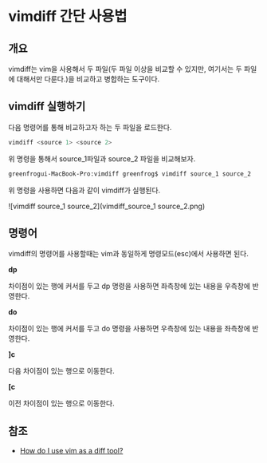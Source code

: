 # vimdiff 간단 사용법

## 개요

vimdiff는 vim을 사용해서 두 파일(두 파일 이상을 비교할 수 있지만, 여기서는 두 파일에 대해서만 다룬다.)을 비교하고 병합하는 도구이다. 

## vimdiff 실행하기

다음 명령어를 통해 비교하고자 하는 두 파일을 로드한다. 

```bash
vimdiff <source 1> <source 2>
```

위 명령을 통해서 source_1파일과 source_2 파일을 비교해보자.

```bash
greenfrogui-MacBook-Pro:vimdiff greenfrog$ vimdiff source_1 source_2
```

위 명령을 사용하면 다음과 같이 vimdiff가 실행된다.

![vimdiff source_1 source_2](vimdiff_source_1 source_2.png)

## 명령어

vimdiff의 명령어를 사용할때는 vim과 동일하게 명령모드(esc)에서 사용하면 된다. 

**dp**

차이점이 있는 행에 커서를 두고 dp 명령을 사용하면 좌측창에 있는 내용을 우측창에 반영한다.

**do**

차이점이 있는 행에 커서를 두고 do 명령을 사용하면 우측창에 있는 내용을 좌측창에 반영한다.

**]c**

다음 차이점이 있는 행으로 이동한다.

**[c**

이전 차이점이 있는 행으로 이동한다. 

## 참조

* [How do I use vim as a diff tool?](http://vi.stackexchange.com/questions/625/how-do-i-use-vim-as-a-diff-tool)


